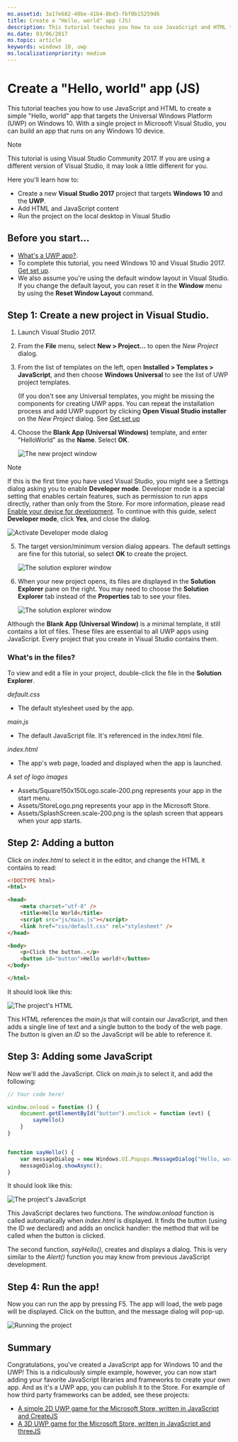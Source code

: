 ```yaml
---
ms.assetid: 3a17e682-40be-41b4-8bd3-fbf0b15259d6
title: Create a "Hello, world" app (JS)
description: This tutorial teaches you how to use JavaScript and HTML to create a simple &\#0034;Hello, world&\#0034; app that targets the Universal Windows Platform (UWP) on Windows 10.
ms.date: 03/06/2017
ms.topic: article
keywords: windows 10, uwp
ms.localizationpriority: medium
---
```

# Create a "Hello, world" app (JS)

This tutorial teaches you how to use JavaScript and HTML to create a simple "Hello, world" app that targets the Universal Windows Platform (UWP) on Windows 10. With a single project in Microsoft Visual Studio, you can build an app that runs on any Windows 10 device.

> [!NOTE]
> This tutorial is using Visual Studio Community 2017. If you are using a different version of Visual Studio, it may look a little different for you.


Here you'll learn how to:

-   Create a new **Visual Studio 2017** project that targets **Windows 10** and the **UWP**.
-   Add HTML and JavaScript content
-   Run the project on the local desktop in Visual Studio

## Before you start...

-   [What's a UWP app?](universal-application-platform-guide.md).
-   To complete this tutorial, you need Windows 10 and Visual Studio 2017. [Get set up](get-set-up.md).
-   We also assume you're using the default window layout in Visual Studio. If you change the default layout, you can reset it in the **Window** menu by using the **Reset Window Layout** command.

## Step 1: Create a new project in Visual Studio.

1.  Launch Visual Studio 2017.

2.  From the **File** menu, select **New > Project...** to open the *New Project* dialog.

3.  From the list of templates on the left, open **Installed > Templates > JavaScript**, and then choose **Windows Universal** to see the list of UWP project templates.

    (If you don't see any Universal templates, you might be missing the components for creating UWP apps. You can repeat the installation process and add UWP support by clicking **Open Visual Studio installer** on the *New Project* dialog. See [Get set up](get-set-up.md)

4.  Choose the **Blank App (Universal Windows)** template, and enter "HelloWorld" as the **Name**. Select **OK**.

    ![The new project window](images/win10-js-01.png)

> [!NOTE]
> If this is the first time you have used Visual Studio, you might see a Settings dialog asking you to enable **Developer mode**. Developer mode is a special setting that enables certain features, such as permission to run apps directly, rather than only from the Store. For more information, please read [Enable your device for development](enable-your-device-for-development.md). To continue with this guide, select **Developer mode**, click **Yes**, and close the dialog.

 ![Activate Developer mode dialog](images/win10-cs-00.png)

5.  The target version/minimum version dialog appears. The default settings are fine for this tutorial, so select **OK** to create the project.

    ![The solution explorer window](images/win10-cs-02.png)

6.  When your new project opens, its files are displayed in the **Solution Explorer** pane on the right. You may need to choose the **Solution Explorer** tab instead of the **Properties** tab to see your files.

    ![The solution explorer window](images/win10-js-02.png)

Although the **Blank App (Universal Window)** is a minimal template, it still contains a lot of files. These files are essential to all UWP apps using JavaScript. Every project that you create in Visual Studio contains them.


### What's in the files?

To view and edit a file in your project, double-click the file in the **Solution Explorer**. 

*default.css*

-  The default stylesheet used by the app.

*main.js*

- The default JavaScript file. It's referenced in the index.html file.

*index.html*

- The app's web page, loaded and displayed when the app is launched.

*A set of logo images*
-   Assets/Square150x150Logo.scale-200.png represents your app in the start menu.
-   Assets/StoreLogo.png represents your app in the Microsoft Store.
-   Assets/SplashScreen.scale-200.png is the splash screen that appears when your app starts.

## Step 2: Adding a button

Click on *index.html* to select it in the editor, and change the HTML it contains to read:

```html
<!DOCTYPE html>
<html>

<head>
    <meta charset="utf-8" />
    <title>Hello World</title>
    <script src="js/main.js"></script>
    <link href="css/default.css" rel="stylesheet" />
</head>

<body>
    <p>Click the button..</p>
    <button id="button">Hello world!</button>
</body>

</html>
```

It should look like this:

 ![The project's HTML](images/win10-js-03.png)

This HTML references the *main.js* that will contain our JavaScript, and then adds a single line of text and a single button to the body of the web page. The button is given an *ID* so the JavaScript will be able to reference it.


## Step 3: Adding some JavaScript

Now we'll add the JavaScript. Click on *main.js* to select it, and add the following:

```javascript
// Your code here!

window.onload = function () {
    document.getElementById("button").onclick = function (evt) {
        sayHello()
    }
}


function sayHello() {
    var messageDialog = new Windows.UI.Popups.MessageDialog("Hello, world!", "Alert");
    messageDialog.showAsync();
}

```

It should look like this:

 ![The project's JavaScript](images/win10-js-04.png)

This JavaScript declares two functions. The *window.onload* function is called automatically when *index.html* is displayed. It finds the button (using the ID we declared) and adds an onclick handler: the method that will be called when the button is clicked.

The second function, *sayHello()*, creates and displays a dialog. This is very similar to the *Alert()* function you may know from previous JavaScript development.


## Step 4: Run the app!

Now you can run the app by pressing F5. The app will load, the web page will be displayed. Click on the button, and the message dialog will pop-up.

 ![Running the project](images/win10-js-05.png)



## Summary


Congratulations, you've created a JavaScript app for Windows 10 and the UWP! This is a ridiculously simple example, however, you can now start adding your favorite JavaScript libraries and frameworks to create your own app. And as it's a UWP app, you can publish it to the Store. For example of how third party frameworks can be added, see these  projects:

* [A simple 2D UWP game for the Microsoft Store, written in JavaScript and CreateJS](get-started-tutorial-game-js2d.md)
* [A 3D UWP game for the Microsoft Store, written in JavaScript and threeJS](get-started-tutorial-game-js3d.md)


